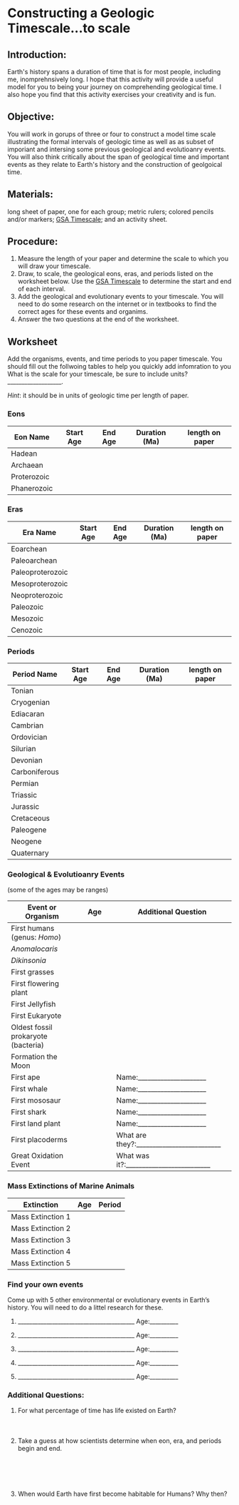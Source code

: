 # Constructing a Geologic Timescale...to scale

## Introduction:
Earth's history spans a duration of time that is for most people, including me, inomprehnsively long. I hope that this activity will provide a useful model for you to being your journey on comprehending geological time. I also hope you find that this activity exercises your creativity and is fun.

## Objective:

You will work in gorups of three or four to construct a model time scale illustrating the formal intervals of geologic time as well as as subset of imporiant and intersing some previous geological and evolutioanry events. You will also think critically about the span of geological time and important events as they relate to Earth's history and the construction of geolgoical time.

## Materials:
long sheet of paper, one for each group; metric rulers; colored pencils and/or markers; [GSA Timescale](geologicTimescaleGSA.pdf); and an activity sheet.

## Procedure:
1. Measure the length of your paper and determine the scale to which you will draw your timescale.
2. Draw, to scale, the geological eons, eras, and periods listed on the worksheet below. Use the [GSA Timescale](geologicTimescaleGSA.pdf) to determine the start and end of each interval.
3. Add the geological and evolutionary events to your timescale. You will need to do some research on the internet or in textbooks to find the correct ages for these events and organims.
4. Answer the two questions at the end of the worksheet.  

## Worksheet
Add the organisms, events, and time periods to you paper timescale. You should fill out the follwoing tables to help you quickly add infomration to you
What is the scale for your timescale, be sure to include units? ___________________.

*Hint*: it should be in units of geologic time per length of paper.

### Eons
Eon Name | Start Age | End Age | Duration (Ma) | length on paper
--------------| ----------| -------| -------| -------
Hadean | | | |
Archaean | | | |
Proterozoic | | | |
Phanerozoic | | | |

### Eras
Era Name | Start Age | End Age | Duration (Ma) | length on paper
--------------| ----------| -------| -------| -------
Eoarchean | | | |
Paleoarchean | | | |
Paleoproterozoic | | | |
Mesoproterozoic | | | |
Neoproterozoic | | | |
Paleozoic | | | |
Mesozoic | | | |
Cenozoic | | | |

### Periods
Period Name | Start Age | End Age | Duration (Ma) | length on paper
--------------| ----------| -------| -------| -------
Tonian | | | |
Cryogenian | | | |
Ediacaran | | | |
Cambrian | | | |
Ordovician | | | |
Silurian | | | |
Devonian | | | |
Carboniferous | | | |
Permian | | | |
Triassic | | | |
Jurassic | | | |
Cretaceous | | | |
Paleogene | | | |
Neogene | | | |
Quaternary | | | |

### Geological & Evolutioanry Events
(some of the ages may be ranges)

Event or Organism | &nbsp;&nbsp;&nbsp;&nbsp;Age&nbsp;&nbsp;&nbsp;&nbsp; | Additional Question
--------------| ----------| -------
First humans (genus: *Homo*) | |
*Anomalocaris* | |
*Dikinsonia* | |
First grasses	 | |
First flowering plant | |
First Jellyfish | |
First Eukaryote | |
Oldest fossil prokaryote (bacteria) | |
Formation the Moon | |
First ape | | Name:_____________________
First whale | | Name:_____________________
First mososaur | | Name:_____________________
First shark | | Name:_____________________
First land plant | | Name:_____________________
First placoderms	 | | What are they?:__________________________
Great Oxidation Event | | What was it?:__________________________

### Mass Extinctions of Marine Animals
Extinction | Age | Period
--------------| ----------| -------
Mass Extinction 1 | |
Mass Extinction 2 | |
Mass Extinction 3 | |
Mass Extinction 4 | |
Mass Extinction 5 | |

### Find your own events
Come up with 5 other environmental or evolutionary events in Earth’s history. You will need to do a littel research for these.

1. _________________________________________  Age:__________ 

2. _________________________________________  Age:__________ 

3. _________________________________________  Age:__________ 

4. _________________________________________  Age:__________ 

5. _________________________________________  Age:__________ 

### Additional Questions:

1. For what percentage of time has life existed on Earth?
<br><br>
<br><br>
2. Take a guess at how scientists determine when eon, era, and periods begin and end.
<br><br>
<br><br>
<br><br>
3. When would Earth have first become habitable for Humans? Why then?
<br><br>
<br><br>
<br><br>
<br><br>
<br><br>
<br><br>
